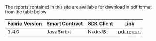 The reports contained in this site are available for download in pdf format from the table below

| Fabric Version | Smart Contract | SDK Client | Link |
| --------- | --------------- | --------------- | ---------------- |
| 1.4.0 | JavaScript | NodeJS | <a href="../resources/pdf/Fabric_1.4.0_javascript_node.pdf" target="_blank">pdf report</a> |